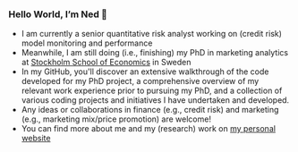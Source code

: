 ### Hello World, I’m Ned 👋


- I am currently a senior quantitative risk analyst working on (credit risk) model monitoring and performance
- Meanwhile, I am still doing (i.e., finishing) my PhD in marketing analytics at [Stockholm School of Economics](https://www.hhs.se/en/persons/c/choungprayoon-tanetpong/) in Sweden
- In my GitHub, you'll discover an extensive walkthrough of the code developed for my PhD project, a comprehensive overview of my relevant work experience prior to pursuing my PhD, and a collection of various coding projects and initiatives I have undertaken and developed.
- Any ideas or collaborations in finance (e.g., credit risk) and marketing (e.g., marketing mix/price promotion) are welcome!
- You can find more about me and my (research) work on [my personal website](https://tanetpong-c.com/)
